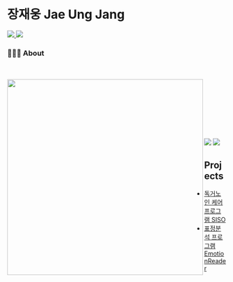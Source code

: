 <h1 align="Left">
  <br>
  장재웅 Jae Ung Jang   
</h1> 
<div>
  <a href="https://www.linkedin.com/in/jae-ung-jang-788731252/" target="_blank">
    <img src="https://img.shields.io/badge/JaeUngJang-0A66C2?style=flat-square&logo=LinkedIn&logoColor=white"/>
  </a>
  <a href="https://www.notion.so/jangjaeung/Jae-Ung-Jang-9ed398de8b0b4a98a16683f6ceae3a54">
    <img src="https://img.shields.io/badge/Resume (Kor ver.)-000000?style=flat-square&logo=Notion&logoColor=white"/>
  </a>
<!--   <a href="" target="_blank">
    <img src="https://img.shields.io/badge/Resume (Eng ver.)-000000?style=flat-square&logo=Notion&logoColor=white"/>
  </a> -->
</div>


 ### 👨🏻‍💻  About
 </br> 
 <br>
 <img align = "left" src = "https://github-readme-stats.vercel.app/api?username=jaeungjang&show_icons=true&theme=swift" width = 450/>
<!--  <img align = "left" src = "https://github-readme-stats.vercel.app/api/top-langs/?username=jaeungjang&layout=compact&theme=swift" width = 340/>
  -->
 </br> 
 </br> 
 </br> 
 </br> 
 </br>
 </br>
 </br> 
 </br> 
  <img src="https://img.shields.io/badge/github-181717?style=for-the-badge&logo=github&logoColor=white">
  <img src="https://img.shields.io/badge/git-F05032?style=for-the-badge&logo=git&logoColor=white">

</div>

 ##  Projects
 - <a href="https://github.com/senior-management-application-SISO/SISO">독거노인 케어 프로그램 SISO</a>
 - <a href="https://github.com/EmotionReader/EmotionReader">표정분석 프로그램 EmotionReader</a>

